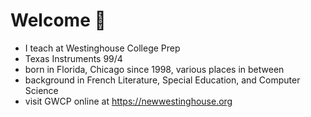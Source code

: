 # Welcome 🐒	

* I teach at Westinghouse College Prep
* Texas Instruments 99/4
* born in Florida, Chicago since 1998, various places in between
* background in French Literature, Special Education, and Computer Science
* visit GWCP online at https://newwestinghouse.org
